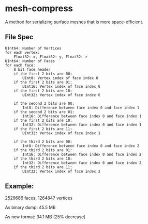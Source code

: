 # mesh-compress

A method for serializing surface meshes that is more space-efficient.

## File Spec

```
UInt64: Number of Vertices
for each vertex:
    Float32: x, Float32: y, Float32: z
UInt64: Number of Faces
for each face:
    8 bit face header
    if the first 2 bits are 00:
        UInt8: Vertex index of face index 0
    if the first 2 bits are 01:
        UInt16: Vertex index of face index 0
    if the first 2 bits are 10:
        UInt32: Vertex index of face index 0

    if the second 2 bits are 00:
        Int8: Difference between face index 0 and face index 1
    if the second 2 bits are 01:
        Int16: Difference between face index 0 and face index 1
    if the first 2 bits are 10:
        Int32: Difference between face index 0 and face index 1
    if the first 2 bits are 11:
        UInt32: Vertex index of face index 1

    if the third 2 bits are 00:
        Int8: Difference between face index 0 and face index 2
    if the third 2 bits are 01:
        Int16: Difference between face index 0 and face index 2
    if the third 2 bits are 10:
        Int32: Difference between face index 0 and face index 2
    if the third 2 bits are 11:
        UInt32: Vertex index of face index 2
```

## Example:

2529686 faces, 1264847 vertices

As binary dump: 45.5 MB

As new format: 34.1 MB (25% decrease)
